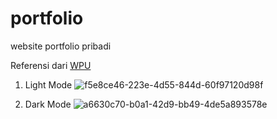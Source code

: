 # portfolio
website portfolio pribadi 

Referensi dari [WPU](https://www.youtube.com/@sandhikagalihWPU)

1. Light Mode
![f5e8ce46-223e-4d55-844d-60f97120d98f](https://github.com/fahmyfauzi/portfolio/assets/58255031/54b11d60-2bf8-468d-b2ef-1ebfc5745bb8)


2. Dark Mode
![a6630c70-b0a1-42d9-bb49-4de5a893578e](https://github.com/fahmyfauzi/portfolio/assets/58255031/98db8531-406a-480a-951f-dfa1133f232e)
